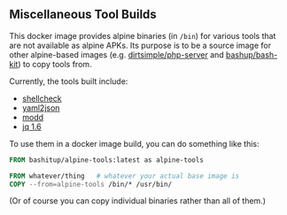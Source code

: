 ## Miscellaneous Tool Builds

This docker image provides alpine binaries (in `/bin`) for various tools that are not available as alpine APKs.  Its purpose is to be a source image for other alpine-based images (e.g. [dirtsimple/php-server](https://github.com/dirtsimple/php-server) and [bashup/bash-kit](https://github.com/bashup/bash-kit)) to copy tools from.

Currently, the tools built include:

* [shellcheck](https://github.com/koalaman/shellcheck)
* [yaml2json](https://github.com/bronze1man/yaml2json)
* [modd](https://github.com/cortesi/modd)
* [jq 1.6](https://stedolan.github.io/jq/)

To use them in a docker image build, you can do something like this:

```dockerfile
FROM bashitup/alpine-tools:latest as alpine-tools

FROM whatever/thing   # whatever your actual base image is
COPY --from=alpine-tools /bin/* /usr/bin/
```

(Or of course you can copy individual binaries rather than all of them.)